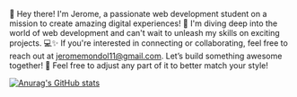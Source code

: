 👋 Hey there! I'm Jerome, 
a passionate web development student on a mission to create amazing digital experiences! 
🚀 I'm diving deep into the world of web development and can't wait to unleash my skills on exciting projects. 
💻✨ If you're interested in connecting or collaborating, feel free to reach out at jeromemondol11@gmail.com. 
Let’s build something awesome together!
🌟 Feel free to adjust any part of it to better match your style!

[![Anurag's GitHub stats](https://github-readme-stats.vercel.app/api?username=Jeorme-Mondol)](https://github.com/anuraghazra/github-readme-stats)

